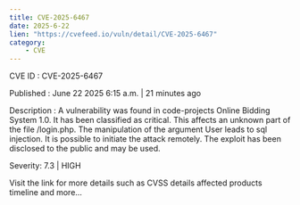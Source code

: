 ```yaml
---
title: CVE-2025-6467
date: 2025-6-22
lien: "https://cvefeed.io/vuln/detail/CVE-2025-6467"
category:
    - CVE
---
```


CVE ID : CVE-2025-6467

Published :  June 22
2025
6:15 a.m. | 21 minutes ago

Description : A vulnerability was found in code-projects Online Bidding System 1.0. It has been classified as critical. This affects an unknown part of the file /login.php. The manipulation of the argument User leads to sql injection. It is possible to initiate the attack remotely. The exploit has been disclosed to the public and may be used.

Severity: 7.3 | HIGH

Visit the link for more details
such as CVSS details
affected products
timeline
and more...
